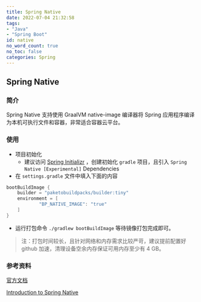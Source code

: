 ```yaml
---
title: Spring Native
date: 2022-07-04 21:32:58
tags:
- "Java"
- "Spring Boot"
id: native
no_word_count: true
no_toc: false
categories: Spring
---
```


## Spring Native

### 简介

Spring Native 支持使用 GraalVM native-image 编译器将 Spring 应用程序编译为本机可执行文件和容器，非常适合容器云平台。

### 使用

- 项目初始化
  - 建议访问 [Spring Initializr](https://start.spring.io/) ，创建初始化 `gradle` 项目，且引入 `Spring Native [Experimental]` Dependencies
- 在 `settings.gradle` 文件中填入下面的内容

```groovy
bootBuildImage {
    builder = "paketobuildpacks/builder:tiny"
    environment = [
            "BP_NATIVE_IMAGE": "true"
    ]
}
```

- 运行打包命令 `./gradlew bootBuildImage` 等待镜像打包完成即可。

> 注：打包时间较长，且针对网络和内存需求比较严苛，建议提前配置好 github 加速，清理设备空余内存保证可用内存至少有 4 GB。

### 参考资料

[官方文档](https://docs.spring.io/spring-native/docs/current/reference/htmlsingle/)

[Introduction to Spring Native](https://www.baeldung.com/spring-native-intro)
